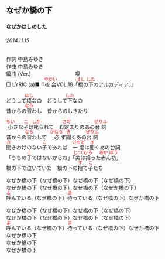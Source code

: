 <style type="text/css">
	ruby{
	    ruby-position: over;
	}
	ruby > rt{font-size: 12px;color:red;}
	p{font:16px;font-size: '楷体'}
</style>
## なぜか橋の下
#### なぜかはしのした
###### 2014.11.15


作詞     中島みゆき　　　　　   
作曲      中島みゆき  　　　   
編曲 (Ver.) 　　　　　　　　
唄  　　    
□ LYRIC (a)■『<ruby><rb>夜会</rb><rp>(</rp><rt>やかい</rt><rp>)</rp></ruby>VOL.18「<ruby><rb>橋</rb><rp>(</rp><rt>はし</rt><rp>)</rp></ruby>の<ruby><rb>下</rb><rp>(</rp><rt>した</rt><rp>)</rp></ruby>のアルカディア」』  
  
どうして<ruby><rb>橋</rb><rp>(</rp><rt>はし</rt><rp>)</rp></ruby>なの　どうして<ruby><rb>下</rb><rp>(</rp><rt>した</rt><rp>)</rp></ruby>なの  
昔からの<ruby><rb>習</rb><rp>(</rp><rt>なら</rt><rp>)</rp></ruby>わし　昔からのしきたり  
  
<ruby><rb>小</rb><rp>(</rp><rt>ちい</rt><rp>)</rp></ruby>さな<ruby><rb>子</rb><rp>(</rp><rt>こ</rt><rp>)</rp></ruby>は<ruby><rb>叱</rb><rp>(</rp><rt>しか</rt><rp>)</rp></ruby>られて　お<ruby><rb>定</rb><rp>(</rp><rt>さだ</rt><rp>)</rp></ruby>まりのあの<ruby><rb>台詞</rb><rp>(</rp><rt>ぜりふ</rt><rp>)</rp></ruby>  
昔からの<ruby><rb>習</rb><rp>(</rp><rt>なら</rt><rp>)</rp></ruby>わしで　<ruby><rb>必</rb><rp>(</rp><rt>かなら</rt><rp>)</rp></ruby>ず<ruby><rb>聞</rb><rp>(</rp><rt>き</rt><rp>)</rp></ruby>くあの<ruby><rb>台詞</rb><rp>(</rp><rt>ぜりふ</rt><rp>)</rp></ruby>  
<ruby><rb>聞</rb><rp>(</rp><rt>き</rt><rp>)</rp></ruby>きわけのない<ruby><rb>子</rb><rp>(</rp><rt>こ</rt><rp>)</rp></ruby>であれば　<ruby><rb>一度</rb><rp>(</rp><rt>いちど</rt><rp>)</rp></ruby>は<ruby><rb>聞</rb><rp>(</rp><rt>き</rt><rp>)</rp></ruby>くあの台詞  
「うちの<ruby><rb>子</rb><rp>(</rp><rt>こ</rt><rp>)</rp></ruby>ではないからね」「<ruby><rb>実</rb><rp>(</rp><rt>じつ</rt><rp>)</rp></ruby>は<ruby><rb>拾</rb><rp>(</rp><rt>ひろ</rt><rp>)</rp></ruby>った<ruby><rb>赤</rb><rp>(</rp><rt>あか</rt><rp>)</rp></ruby>ん<ruby><rb>坊</rb><rp>(</rp><rt>ぼう</rt><rp>)</rp></ruby>」  
橋の下で泣いていた　橋の下の<ruby><rb>捨</rb><rp>(</rp><rt>す</rt><rp>)</rp></ruby>て<ruby><rb>子</rb><rp>(</rp><rt>こ</rt><rp>)</rp></ruby>たち  
  
なぜか橋の下（なぜ橋の下）なぜ橋の下（なぜ橋の下）  
なぜか橋の下（なぜ橋の下）なぜ橋の下（なぜか橋の下）  
<ruby><rb>呼</rb><rp>(</rp><rt>よ</rt><rp>)</rp></ruby>んでいる（なぜ橋の下）<ruby><rb>待</rb><rp>(</rp><rt>ま</rt><rp>)</rp></ruby>っている（なぜ橋の下）なぜか橋の下  
  
なぜか橋の下（なぜ橋の下）なぜ橋の下（なぜ橋の下）  
なぜか橋の下（なぜ橋の下）なぜ橋の下（なぜ橋の下）  
<ruby><rb>呼</rb><rp>(</rp><rt>よ</rt><rp>)</rp></ruby>んでいる（なぜ橋の下）<ruby><rb>待</rb><rp>(</rp><rt>ま</rt><rp>)</rp></ruby>っている（なぜ橋の下）なぜか橋の下  
なぜか橋の下  
なぜか橋の下  
なぜか橋の下  